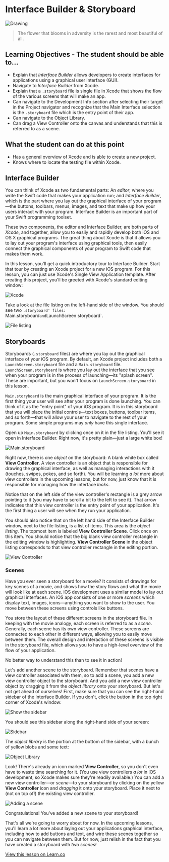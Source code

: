 # Interface Builder & Storyboard

![Drawing](http://www.lyricsmode.com/i/bpictures/18096.jpg)

> The flower that blooms in adversity is the rarest and most beautiful of all.

## Learning Objectives - The student should be able to...

* Explain that *Interface Builder* allows developers to create interfaces for applications using a graphical user interface (GUI). 
* Navigate to *Interface Builder* from Xcode.
* Explain that a `.storyboard` file is single file in Xcode that shows the flow of the various screens that will make an app. 
* Can navigate to the Development Info section after selecting their target in the Project navigator and recognize that the Main Interface selection is the `.storyboard` file which is the entry point of their app. 
* Can navigate to the Object Library.
* Can drag a View Controller onto the canvas and understands that this is referred to as a scene.

## What the student can do at this point 

* Has a general overview of Xcode and is able to create a new project.
* Knows where to locate the testing file within Xcode.

## Interface Builder

You can think of Xcode as two fundamental parts: An _editor_, where you write the Swift code that makes your application run; and _Interface Builder_, which is the part where you lay out the graphical interface of your program—the buttons, toolbars, menus, images, and text that make up how your users interact with your program. Interface Builder is an important part of your Swift programming toolset.

These two components, the editor and Interface Builder, are both parts of _Xcode_, and together, allow you to easily and rapidly develop both iOS and OS X graphical programs. The great thing about Xcode is that it allows you to lay out your program's interface using graphical tools, then easily connect the graphical components of your program to Swift code that makes them work.

In this lesson, you'll get a quick introductory tour to Interface Builder. Start that tour by creating an Xcode project for a new iOS program. For this lesson, you can just use Xcode's Single View Application template. After creating this project, you'll be greeted with Xcode's standard editing window:

![Xcode](.images/xcode01.png)

Take a look at the file listing on the left-hand side of the window. You should see two `.storyboard' files: `Main.storyboard` and `LaunchScreen.storyboard`.

![File listing](.images/xcode02.png)

## Storyboards

Storyboards (`.storyboard` files) are where you lay out the graphical interface of your iOS program. By default, an Xcode project includes both a `LaunchScreen.storyboard` file and a `Main.storyboard` file. `LaunchScreen.storyboard` is where you lay out the interface that you see when your program is in the process of launching—its "splash screen". These are important, but you won't focus on `LaunchScreen.storyboard` in this lesson.

`Main.storyboard` is the main graphical interface of your program. It is the first thing your user will see after your program is done launching. You can think of it as the "entry point" of your iOS program. It is in this storyboard that you will place the initial controls—text boxes, buttons, toolbar items, and so forth—that will allow your user to navigate to the rest of your program. Some simple programs may _only_ have this single interface.

Open up `Main.storyboard` by clicking once on it in the file listing. You'll see it open in Interface Builder. Right now, it's pretty plain—just a large white box!

![`Main.storyboard`](.images/xcode03.png)

Right now, there is one _object_ on the storyboard: A blank white box called **View Controller**. A view controller is an object that is responsible for drawing the graphical interface, as well as managing interactions with it (touches, swipes, pokes, and so forth). You will be learning _a lot_ more about view controllers in the upcoming lessons, but for now, just know that it is responsible for managing how the interface _looks_.

Notice that on the left side of the view controller's rectangle is a grey arrow pointing to it (you may have to scroll a bit to the left to see it). That arrow indicates that this view controller is the entry point of your application. It's the first thing a user will see when they run your application.

You should also notice that on the left hand side of the Interface Builder window, next to the file listing, is a list of items. This area is the _object listing_. The topmost item is labeled **View Controller Scene**. Click once on this item. You should notice that the big blank view controller rectangle in the editing window is highlighting. **View Controller Scene** in the object listing corresponds to that view controller rectangle in the editing portion.

![View Controller](.images/xcode04.png)

### Scenes

Have you ever seen a storyboard for a movie? It consists of drawings for key scenes of a movie, and shows how the story flows and what the movie will look like at each scene. iOS development uses a similar model to lay out graphical interfaces. An iOS app consists of one or more _screens_ which display text, images, icons—anything you want to show to the user. You move between these screens using controls like buttons.

You store the layout of these different screens in the storyboard file. In keeping with the movie analogy, each screen is referred to as a _scene_. Generally, each scene has its own view controller. These screens are connected to each other in different ways, allowing you to easily move between them. The overall design and interaction of these screens is visible in the storyboard file, which allows you to have a high-level overview of the flow of your application.

No better way to understand this than to see it in action!

Let's add another scene to the storyboard. Remember that scenes have a view controller associated with them, so to add a scene, you add a new view controller object to the storyboard. And you add a new view controller object by dragging it from the _object library_ onto your storyboard. But let's not get ahead of ourselves! First, make sure that you can see the right-hand sidebar of the Interface Builder. If you don't, click the button in the top right corner of Xcode's window:

![Show the sidebar](.images/xcode05.png)

You should see this sidebar along the right-hand side of your screen:

![Sidebar](.images/xcode06.png)

The _object library_ is the portion at the bottom of the sidebar, with a bunch of yellow blobs and some text:

![Object Library](.images/xcode07.png)

Look! There's already an icon marked **View Controller**, so you don't even have to waste time searching for it. (You use view controllers _a lot_ in iOS development, so Xcode makes sure they're readily available.) You can add a new view controller—or _scene_—to your storyboard by clicking on the yellow **View Controller** icon and _dragging_ it onto your storyboard. Place it next to (not on top of!) the existing view controller.

![Adding a scene](.images/xcode08.png)

Congratulations! You've added a new scene to your storyboard!

That's all we're going to worry about for now. In the upcoming lessons, you'll learn a lot more about laying out your applications graphical interface, including how to add buttons and text, and wire these scenes together so you can navigate between them. But for now, just relish in the fact that you have created a storyboard with _two scenes!_

<a href='https://learn.co/lessons/InterfaceBuilder' data-visibility='hidden'>View this lesson on Learn.co</a>
